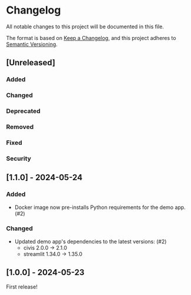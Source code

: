# Changelog

All notable changes to this project will be documented in this file.

The format is based on [Keep a Changelog](https://keepachangelog.com/en/1.1.0/),
and this project adheres to [Semantic Versioning](https://semver.org/spec/v2.0.0.html).

## [Unreleased]

### Added
### Changed
### Deprecated
### Removed
### Fixed
### Security

## [1.1.0] - 2024-05-24

### Added
- Docker image now pre-installs Python requirements for the demo app. (#2)

### Changed
- Updated demo app's dependencies to the latest versions: (#2)
    * civis 2.0.0 -> 2.1.0
    * streamlit 1.34.0 -> 1.35.0

## [1.0.0] - 2024-05-23

First release!
